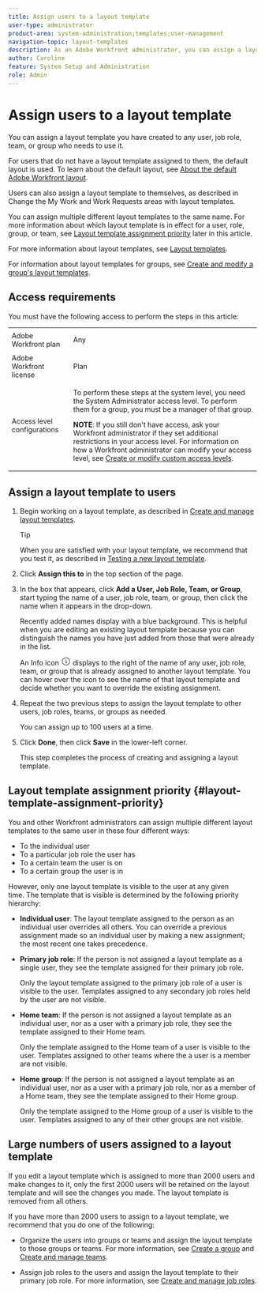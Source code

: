 ```yaml
---
title: Assign users to a layout template
user-type: administrator
product-area: system-administration;templates;user-management
navigation-topic: layout-templates
description: As an Adobe Workfront administrator, you can assign a layout template you have created to any user, job role, team, or group who needs to use it.
author: Caroline
feature: System Setup and Administration
role: Admin
---
```


# Assign users to a layout template

You can assign a layout template you have created to any user, job role, team, or group who needs to use it.

For users that do not have a layout template assigned to them, the default layout is used. To learn about the default layout, see [About the default Adobe Workfront layout](../../../administration-and-setup/customize-workfront/use-layout-templates/about-the-default-wf-layout.md).

Users can also assign a layout template to themselves, as described in Change the My Work and Work Requests areas with layout templates.

You can assign multiple different layout templates to the same name. For more information about which layout template is in effect for a user, role, group, or team, see [Layout template assignment priority](#layout-template-assignment-priority) later in this article.

For more information about layout templates, see [Layout templates](../../../administration-and-setup/customize-workfront/use-layout-templates/use-layout-templates-customize-ui.md).

For information about layout templates for groups, see [Create and modify a group's layout templates](../../../administration-and-setup/manage-groups/work-with-group-objects/create-and-modify-a-groups-layout-templates.md).

## Access requirements

You must have the following access to perform the steps in this article: 

<table style="table-layout:auto"> 
 <col> 
 <col> 
 <tbody> 
  <tr> 
   <td role="rowheader">Adobe Workfront plan</td> 
   <td> <p>Any</p> </td> 
  </tr> 
  <tr> 
   <td role="rowheader">Adobe Workfront license</td> 
   <td> <p>Plan </p> </td> 
  </tr> 
  <tr> 
   <td role="rowheader">Access level configurations</td> 
   <td> <p>To perform these steps at the system level, you need the System Administrator access level.
To perform them for a group, you must be a manager of that group.</p> <p><b>NOTE</b>: If you still don't have access, ask your Workfront administrator if they set additional restrictions in your access level. For information on how a Workfront administrator can modify your access level, see <a href="../../../administration-and-setup/add-users/configure-and-grant-access/create-modify-access-levels.md" class="MCXref xref">Create or modify custom access levels</a>.</p> </td> 
  </tr> 
 </tbody> 
</table>

## Assign a layout template to users

1. Begin working on a layout template, as described in [Create and manage layout templates](../../../administration-and-setup/customize-workfront/use-layout-templates/create-and-manage-layout-templates.md).

   >[!TIP]
   >
   >When you are satisfied with your layout template, we recommend that you test it, as described in [Testing a new layout template](../../../administration-and-setup/customize-workfront/use-layout-templates/test-a-layout-template.md).

1. Click **Assign this to** in the top section of the page.
1. In the box that appears, click **Add a User, Job Role, Team, or Group**, start typing the name of a user, job role, team, or group, then click the name when it appears in the drop-down.

   Recently added names display with a blue background. This is helpful when you are editing an existing layout template because you can distinguish the names you have just added from those that were already in the list.

   An Info icon ![](assets/info-icon.png) displays to the right of the name of any user, job role, team, or group that is already assigned to another layout template. You can hover over the icon to see the name of that layout template and decide whether you want to override the existing assignment.

1. Repeat the two previous steps to assign the layout template to other users, job roles, teams, or groups as needed.

   You can assign up to 100 users at a time. 

1. Click **Done**, then click **Save** in the lower-left corner.

   This step completes the process of creating and assigning a layout template.

## Layout template assignment priority {#layout-template-assignment-priority}

You and other Workfront administrators can assign multiple different layout templates to the same user in these four different ways:

* To the individual user
* To a particular job role the user has
* To a certain team the user is on
* To a certain group the user is in

However, only one layout template is visible to the user at any given time.&nbsp;The template that is visible is determined by the following priority hierarchy:

* **Individual user**: The layout template assigned to the person as an individual user overrides all others. You can override a previous assignment made so an individual user by making a new assignment; the most recent one takes precedence. 
* **Primary job role**:&nbsp;If the person is not assigned a layout template as a single user, they see the&nbsp;template assigned for their primary job role.

  Only the layout template assigned to the primary job role of a user is visible to the user. Templates assigned to any secondary job roles held by the user are not visible.

* **Home team**: If the person is not assigned a layout template as an individual user, nor as a user with a primary job role, they see the template assigned to their Home team.

  Only the template assigned to the Home team of a user is visible to the user. Templates assigned to other teams where the a user is a member are not visible.

* **Home group**:&nbsp;If the person is not assigned a layout template as an individual user, nor as a user with a primary job role, nor as a member of a Home team, they see the template assigned to their Home group.

  Only the template assigned to the Home group&nbsp;of a user is visible to the user. Templates assigned to any of their other groups are not visible.&nbsp;

## Large numbers of users assigned to a layout template

If you edit a&nbsp;layout template which is assigned to more than 2000 users and make changes to it, only the first 2000 users will be retained on the layout template and will see the changes you made. The layout template is removed from all others.

If you have more than 2000 users to assign to a layout template, we recommend that you do one of the following:

* Organize the users into groups or teams and assign the layout template to those groups or teams. For more information, see [Create a group](../../../administration-and-setup/manage-groups/create-and-manage-groups/create-a-group.md) and [Create and manage teams](../../../people-teams-and-groups/create-and-manage-teams/create-and-mange-teams.md).

* Assign job roles to the users and assign the layout template to their primary job role. For more information, see [Create and manage job roles](../../../administration-and-setup/set-up-workfront/organizational-setup/create-manage-job-roles.md).

